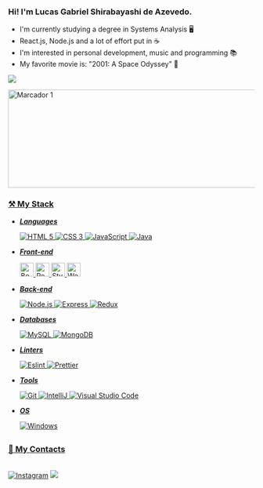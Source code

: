 <h3>Hi! I'm Lucas Gabriel Shirabayashi de Azevedo.</h3>

- I'm currently studying a degree in Systems Analysis 🖥️
- React.js, Node.js and a lot of effort put in ☕
- I'm interested in personal development, music and programming 📚
- My favorite movie is: "2001: A Space Odyssey" 🎥

![](https://komarev.com/ghpvc/?username=lucasshira&color=blue)

<div>
  <a href="https://github.com/lucasshira">
    <img src="http://github-profile-summary-cards.vercel.app/api/cards/profile-details?username=lucasshira&theme=apprentice" width="800" height="200" alt="Marcador 1">
</div>


  ### ⚒️ My Stack
-   _**Languages**_
    <p>
      <img alt="HTML 5" src="https://img.shields.io/static/v1?message=HTML5&logo=HTML5&labelColor=E34F26&color=E34F26&logoColor=white&label=%20&style=for-the-badge">
      <img alt="CSS 3" src="https://img.shields.io/static/v1?message=CSS3&logo=CSS3&  labelColor=2072B6&color=2072B6&logoColor=white&label=%20&style=for-the-badge">
      <img alt="JavaScript" src="https://img.shields.io/static/v1?message=JavaScript&logo=JavaScript&labelColor=F7DF1E&color=F7DF1E&logoColor=black&label=%20&style=for-the-badge">
      <img alt="Java" src="https://img.shields.io/badge/Java-ED8B00?style=for-the-badge&logo=openjdk&logoColor=white">
    </p>

-   _**Front-end**_
    <p>
      <img height="28em" alt="Bootstrap" src="https://img.shields.io/badge/Bootstrap-563D7C?style=for-the-badge&logo=bootstrap&logoColor=white">
      <img height="28em" alt="React" src="https://img.shields.io/static/v1?message=ReactJs&logo=react&labelColor=61DAFB&color=61DAFB&logoColor=black&label=%20&style=for-the-badge">
      <img height="28em" alt="Styled-Components" src="https://img.shields.io/static/v1?message=styled-components&logo=styled-components&labelColor=DB7093&color=DB7093&logoColor=white&label=%20&style=for-the-badge">
      <img height="28em" alt="Webpack" src="https://img.shields.io/static/v1?message=Webpack&logo=Webpack&labelColor=8DD6F9&color=8DD6F9&logoColor=4E4E4E&label=%20&style=for-the-badge">
    </p>

-   _**Back-end**_
    <p>
      <img alt="Node.js" src="https://img.shields.io/static/v1?message=Node.js&logo=Node.js&labelColor=339933&color=339933&logoColor=white&label=%20&style=for-the-badge">
      <img alt="Express" src="https://img.shields.io/static/v1?message=Express&logo=Express&labelColor=000000&color=000000&logoColor=white&label=%20&style=for-the-badge">
      <img alt="Redux" src="https://img.shields.io/badge/Redux-593D88?style=for-the-badge&logo=redux&logoColor=white">
    </p>

-   _**Databases**_
    <p>
      <img alt="MySQL" src="https://img.shields.io/badge/MySQL-005C84?style=for-the-badge&logo=mysql&logoColor=white">
      <img alt="MongoDB" src="https://img.shields.io/static/v1?message=MongoDB&logo=MongoDB&labelColor=47A248&color=47A248&logoColor=white&label=%20&style=for-the-badge">
    </p>

 -   _**Linters**_
    <p>
      <img alt="Eslint" src="https://img.shields.io/badge/eslint-3A33D1?style=for-the-badge&logo=eslint&logoColor=white">
      <img alt="Prettier" src="https://img.shields.io/badge/prettier-1A2C34?style=for-the-badge&logo=prettier&logoColor=F7BA3E">
    </p>

-   _**Tools**_
    <p>
    <img alt="Git" src="https://img.shields.io/static/v1?message=Git&logo=Git&labelColor=F05032&color=F05032&logoColor=white&label=%20&style=for-the-badge">
    <img alt="IntelliJ" src="https://img.shields.io/badge/IntelliJ_IDEA-000000.svg?style=for-the-badge&logo=intellij-idea&logoColor=white">
    <img alt="Visual Studio Code" src="https://img.shields.io/static/v1?message=Visual Studio Code&logo=Visual Studio Code&labelColor=007ACC&color=007ACC&logoColor=white&label=%20&style=for-the-badge">
    </p>

-   _**OS**_
    <p>
    <img alt="Windows" src="https://img.shields.io/badge/Windows-0078D6?style=for-the-badge&logo=windows&logoColor=white">
    </p>

##

### 📧 My Contacts

<br>[![Instagram](https://img.shields.io/badge/Instagram-E4405F?style=for-the-badge&logo=instagram&logoColor=white)](https://www.instagram.com/lvcasgabriel/)
<a href = "mailto:lucas.shirabayashi@gmail.com"><img src="https://img.shields.io/badge/-Gmail-%23333?style=for-the-badge&logo=gmail&logoColor=white" target="_blank"></a>
